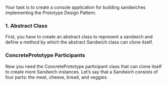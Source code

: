 Your task is to create a console application for building sandwiches implementing the Prototype Design Pattern.

### 1.	Abstract Class

First, you have to create an abstract class to represent a sandwich and define a method by which the abstract Sandwich class can clone itself.

### ConcretePrototype Participants

Now you need the ConcretePrototype participant class that can clone itself to create more Sandwich instances. Let’s say that a Sandwich consists of four parts: the meat, cheese, bread, and veggies.
